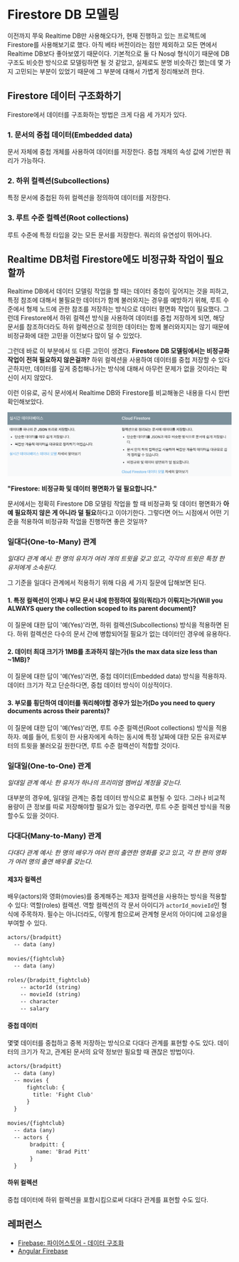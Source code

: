 # Firestore DB 모델링

이전까지 쭈욱 Realtime DB만 사용해오다가, 현재 진행하고 있는 프로젝트에 Firestore를 사용해보기로 했다. 아직 베타 버전이라는 점만 제외하고 모든 면에서 Realtime DB보다 좋아보였기 때문이다. 기본적으로 둘 다 Nosql 형식이기 때문에 DB 구조도 비슷한 방식으로 모델링하면 될 것 같았고, 실제로도 분명 비슷하긴 했는데 몇 가지 고민되는 부분이 있었기 때문에 그 부분에 대해서 가볍게 정리해보려 한다.

## Firestore 데이터 구조화하기

Firestore에서 데이터를 구조화하는 방법은 크게 다음 세 가지가 있다.

### 1. 문서의 중첩 데이터(Embedded data)

문서 자체에 중첩 개체를 사용하여 데이터를 저장한다. 중첩 개체의 속성 값에 기반한 쿼리가 가능하다.

### 2. 하위 컬렉션(Subcollections)

특정 문서에 중첩된 하위 컬렉션을 정의하여 데이터를 저장한다.

### 3. 루트 수준 컬렉션(Root collections)

루트 수준에 특정 타입을 갖는 모든 문서를 저장한다. 쿼리의 유연성이 뛰어나다.

## Realtime DB처럼 Firestore에도 비정규화 작업이 필요할까

Realtime DB에서 데이터 모델링 작업을 할 때는 데이터 중첩이 깊어지는 것을 피하고, 특정 참조에 대해서 불필요한 데이터가 함께 불러와지는 경우를 예방하기 위해, 루트 수준에서 형제 노드에 관한 참조를 저장하는 방식으로 데이터 평면화 작업이 필요했다. 그런데 Firestore에서 하위 컬렉션 방식을 사용하여 데이터를 중첩 저장하게 되면, 해당 문서를 참조하더라도 하위 컬렉션으로 정의한 데이터는 함께 불러와지지는 않기 때문에 비정규화에 대한 고민을 이전보다 많이 덜 수 있었다.

그런데 바로 이 부분에서 또 다른 고민이 생겼다. **Firestore DB 모델링에서는 비정규화 작업이 전혀 필요하지 않은걸까?** 하위 컬렉션을 사용하여 데이터를 중첩 저장할 수 있다곤하지만, 데이터를 깊게 중첩해나가는 방식에 대해서 아무런 문제가 없을 것이라는 확신이 서지 않았다.

이런 이유로, 공식 문서에서 Realtime DB와 Firestore를 비교해놓은 내용을 다시 한번 확인해보았다.

![Realtime DB와 Firestore 비교](./firestore-database-modeling.png)

**"Firestore: 비정규화 및 데이터 평면화가 덜 필요합니다."**

문서에서는 정확히 Firestore DB 모델링 작업을 할 때 비정규화 및 데이터 평면화가 **아예 필요하지 않은 게 아니라 덜 필요**하다고 이야기한다. 그렇다면 어느 시점에서 어떤 기준을 적용하여 비정규화 작업을 진행하면 좋은 것일까?

### 일대다(One-to-Many) 관계

*일대다 관계 예시: 한 명의 유저가 여러 개의 트윗을 갖고 있고, 각각의 트윗은 특정 한 유저에게 소속된다.*

그 기준을 일대다 관계에서 적용하기 위해 다음 세 가지 질문에 답해보면 된다.

#### 1. 특정 컬렉션이 언제나 부모 문서 내에 한정하여 질의(쿼리)가 이뤄지는가(Will you ALWAYS query the collection scoped to its parent document)?

이 질문에 대한 답이 '예(Yes)'라면, 하위 컬렉션(Subcollections) 방식을 적용하면 된다. 하위 컬렉션은 다수의 문서 간에 병합되어질 필요가 없는 데이터인 경우에 유용하다.

#### 2. 데이터 최대 크기가 1MB를 초과하지 않는가(Is the max data size less than ~1MB)?

이 질문에 대한 답이 '예(Yes)'라면, 중첩 데이터(Embedded data) 방식을 적용하자. 데이터 크기가 작고 단순하다면, 중첩 데이터 방식이 이상적이다.

#### 3. 부모를 횡단하여 데이터를 쿼리헤야할 경우가 있는가(Do you need to query documents across their parents)?

이 질문에 대한 답이 '예(Yes)'라면, 루트 수준 컬렉션(Root collections) 방식을 적용하자. 예를 들어, 트윗이 한 사용자에게 속하는 동시에 특정 날짜에 대한 모든 유저로부터의 트윗을 불러오길 원한다면, 루트 수준 컬랙션이 적합할 것이다.

### 일대일(One-to-One) 관계

*일대일 관계 예시: 한 유저가 하나의 프리미엄 멤버십 계정을 갖는다.*

대부분의 경우에, 일대일 관계는 중첩 데이터 방식으로 표현될 수 있다. 그러나 비교적 용량이 큰 정보를 따로 저장해야할 필요가 있는 경우라면, 루트 수준 컬렉션 방식을 적용할수도 있을 것이다.

### 다대다(Many-to-Many) 관계

*다대다 관계 예시: 한 명의 배우가 여러 편의 출연한 영화를 갖고 있고, 각 한 편의 영화가 여러 명의 출연 배우를 갖는다.*

#### 제3자 컬렉션

배우(actors)와 영화(movies)를 중계해주는 제3자 컬렉션을 사용하는 방식을 적용할 수 있다: 역할(roles) 컬렉션. 역할 컬렉션의 각 문서 아이디가 `actorId_movieId`인 형식에 주목하자. 필수는 아니더라도, 이렇게 함으로써 관계형 문서의 아이디에 고유성을 부여할 수 있다.

```plain
actors/{bradpitt}
  -- data (any)

movies/{fightclub}
  -- data (any)
  
roles/{bradpitt_fightclub}
    -- actorId (string)
    -- movieId (string)
    -- character
    -- salary
```

#### 중첩 데이터

몇몇 데이터를 중첩하고 중복 저장하는 방식으로 다대다 관계를 표현할 수도 있다. 데이터의 크기가 작고, 관계된 문서의 요약 정보만 필요할 때 괜찮은 방법이다.

```plain
actors/{bradpitt}
  -- data (any)
  -- movies {
      fightclub: {
        title: 'Fight Club'
      }
  }

movies/{fightclub}
  -- data (any)
  -- actors {
       bradpitt: {
         name: 'Brad Pitt'
       }
  }
```

#### 하위 컬렉션

중첩 데이터에 하위 컬렉션을 포함시킴으로써 다대다 관계를 표현할 수도 있다.

## 레퍼런스

* [Firebase: 파이어스토어 - 데이터 구조화](https://firebase.google.com/docs/firestore/manage-data/structure-data)
* [Angular Firebase](https://angularfirebase.com/lessons/firestore-nosql-data-modeling-by-example/)
